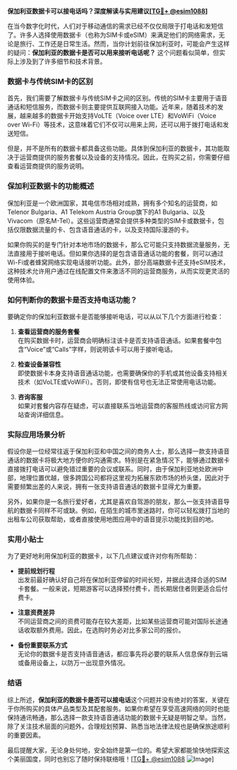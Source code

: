 **保加利亚数据卡可以接电话吗？深度解读与实用建议[[TG💪+ @esim1088](https://t.me/s/esim1088)]**

在当今数字化时代，人们对于移动通信的需求已经不仅仅局限于打电话和发短信了。许多人选择使用数据卡（也称为SIM卡或eSIM）来满足他们的网络需求，无论是旅行、工作还是日常生活。然而，当你计划前往保加利亚时，可能会产生这样的疑问：**保加利亚的数据卡是否可以用来接听电话呢？** 这个问题看似简单，但实际上涉及到了许多细节和技术背景。

### 数据卡与传统SIM卡的区别

首先，我们需要了解数据卡与传统SIM卡之间的区别。传统的SIM卡主要用于语音通话和短信服务，而数据卡则主要提供互联网接入功能。近年来，随着技术的发展，越来越多的数据卡开始支持VoLTE（Voice over LTE）和VoWiFi（Voice over Wi-Fi）等技术，这意味着它们不仅可以用来上网，还可以用于拨打电话和发送短信。

但是，并不是所有的数据卡都具备这些功能。具体到保加利亚的数据卡，其功能取决于运营商提供的服务套餐以及设备的支持情况。因此，在购买之前，你需要仔细查看运营商提供的服务说明。

### 保加利亚数据卡的功能概述

保加利亚是一个欧洲国家，其电信市场相对成熟，拥有多个知名的运营商，如Telenor Bulgaria、A1 Telekom Austria Group旗下的A1 Bulgaria、以及Vivacom（原名M-Tel）。这些运营商通常会提供多种类型的SIM卡或数据卡，包括仅限数据流量的卡、包含语音通话的卡，以及支持国际漫游的卡。

如果你购买的是专门针对本地市场的数据卡，那么它可能只支持数据流量服务，无法直接用于接听电话。但如果你选择的是包含语音通话功能的套餐，则可以通过Wi-Fi或者蜂窝网络实现电话接听功能。此外，部分高端数据卡还支持eSIM技术，这种技术允许用户通过在线配置文件来激活不同的运营商服务，从而实现更灵活的使用体验。

### 如何判断你的数据卡是否支持电话功能？

要确定你的保加利亚数据卡是否能够接听电话，可以从以下几个方面进行检查：

1. **查看运营商的服务套餐**  
   在购买数据卡时，运营商会明确标注该卡是否支持语音通话。如果套餐中包含“Voice”或“Calls”字样，则说明该卡可以用于接听电话。

2. **检查设备兼容性**  
   即使数据卡本身支持语音通话功能，也需要确保你的手机或其他设备支持相关技术（如VoLTE或VoWiFi）。否则，即使有信号也无法正常使用电话功能。

3. **咨询客服**  
   如果对套餐内容存在疑虑，可以直接联系当地运营商的客服热线或访问官方网站查询详细信息。

### 实际应用场景分析

假设你是一位经常往返于保加利亚和中国之间的商务人士，那么选择一款支持语音通话的数据卡将极大地方便你的沟通需求。特别是在紧急情况下，能够通过数据卡直接拨打电话可以避免错过重要的会议或联系。同时，由于保加利亚地处欧洲中部，地理位置优越，很多跨国公司都将这里视为拓展东欧市场的桥头堡，因此对于需要频繁出差的人来说，拥有一张支持语音通话的数据卡显得尤为重要。

另外，如果你是一名旅行爱好者，尤其是喜欢自驾游的朋友，那么一张支持语音导航的数据卡同样不可或缺。例如，在陌生的城市里迷路时，你可以轻松拨打当地的出租车公司获取帮助，或者直接使用地图应用中的语音提示功能找到目的地。

### 实用小贴士

为了更好地利用保加利亚的数据卡，以下几点建议或许对你有所帮助：

- **提前规划行程**  
  出发前最好确认好自己将在保加利亚停留的时间长短，并据此选择合适的SIM卡套餐。一般来说，短期游客可以选择预付费卡，而长期居住者则更适合后付费卡。

- **注意资费差异**  
  不同运营商之间的资费可能存在较大差距，比如某些运营商可能对国际长途通话收取额外费用。因此，在选购时务必对比多家公司的报价。

- **备份重要联系方式**  
  无论你的数据卡是否支持语音通话，都应事先将必要的联系人信息保存到云端或备用设备上，以防万一出现意外情况。

### 结语

综上所述，**保加利亚的数据卡是否可以接电话**这个问题并没有绝对的答案，关键在于你所购买的具体产品类型及其配套服务。如果你希望在享受高速网络的同时也能保持通讯畅通，那么选择一款支持语音通话功能的数据卡无疑是明智之举。当然，除了关注技术层面的问题外，合理规划预算、熟悉当地法律法规也是确保旅途顺利的重要因素。

最后提醒大家，无论身处何地，安全始终是第一位的。希望大家都能愉快地探索这个美丽国度，同时也别忘了随时保持联络哦！[[TG💪+ @esim1088](https://t.me/s/esim1088) ![Image](https://i.postimg.cc/4NQfJmqS/Snipaste-2025-05-13-00-14-12.png)]